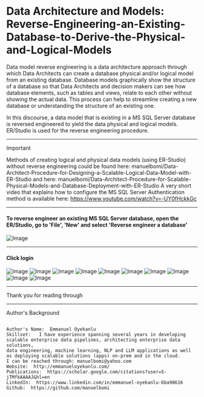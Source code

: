 # Data Architecture and Models: Reverse-Engineering-an-Existing-Database-to-Derive-the-Physical-and-Logical-Models

Data model reverse engineering is a data architecture approach through which Data Architects can create a database physical and/or logical model from an existing database. Database models graphically show the structure of a database so that Data Architects and decision makers can see how database elements, such as tables and views, relate to each other without showing the actual data. This process can help to streamline creating a new database or understanding the structure of an existing one.

In this discourse, a data model that is existing in a MS SQL Server database is reversed engineered to yield the data physical and logical models. ER/Studio is used for the reverse engineering procedure. 

---
> [!IMPORTANT]
> Methods of creating logical and physical data models (using ER-Studio) without reverse engineering could be found here: manuelbomi/Data-Architect-Procedure-for-Designing-a-Scalable-Logical-Data-Model-with-ER-Studio and here: manuelbomi/Data-Architect-Procedure-for-Scalable-Physical-Models-and-Database-Deployment-with-ER-Studio
> A very short video that explains how to configure the MS SQL Server Authentication method is available here: https://www.youtube.com/watch?v=-UY0fHckkGc
> 
---
#### To reverse engineer an existing MS SQL Server database, open the ER/Studio, go to 'File',  'New' and  select 'Reverse engineer a database'
![Image](https://github.com/user-attachments/assets/cce74d69-f98d-4dda-b3bd-fc78975e2e6a)

---
#### Click login

![Image](https://github.com/user-attachments/assets/8b803bfb-e0f9-4502-bbf2-54506ecfd086)
![Image](https://github.com/user-attachments/assets/003983ed-42a5-4a8c-8c2e-d746db4b7e71)
![Image](https://github.com/user-attachments/assets/cf0a69fb-0331-40dc-b55a-0a4d01c23381)
![Image](https://github.com/user-attachments/assets/d2543711-28ec-42a3-ab90-b50c00001ff0)
![Image](https://github.com/user-attachments/assets/8f198b50-e2ae-462f-9b54-21e6f9e1557c)
![Image](https://github.com/user-attachments/assets/215a396c-ac79-4e88-ad90-36517a4798ba)
![Image](https://github.com/user-attachments/assets/54eecb0e-8c0b-47e2-a688-464fa358a6ac)
![Image](https://github.com/user-attachments/assets/7a937d3b-8780-4091-b24e-f0cc9fcee8db)
![Image](https://github.com/user-attachments/assets/1039f493-96dc-47aa-a3c1-3278ea0b5d9b)
![Image](https://github.com/user-attachments/assets/d65d1a91-79d5-4adb-9ea0-1df3002c52b7)




---
Thank you for reading through

---

Author's Background

```

Author's Name:  Emmanuel Oyekanlu
Skillset:   I have experience spanning several years in developing scalable enterprise data pipelines, architecting enterprise data solutions,
data engineering, machine learning, NLP and LLM applications as well as deploying scalable solutions (apps) on-prem and in the cloud.
I can be reached through: manuelbomi@yahoo.com
Website:  http://emmanueloyekanlu.com/
Publications:  https://scholar.google.com/citations?user=S-jTMfkAAAAJ&hl=en
LinkedIn:  https://www.linkedin.com/in/emmanuel-oyekanlu-6ba98616
Github:  https://github.com/manuelbomi

```

